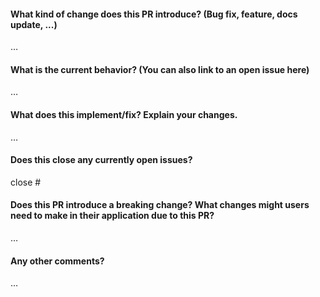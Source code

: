 
<!--
Thanks for sending a pull request!
Please make sure you click the link above to view the contribution guidelines, then fill out the blanks below.
-->

#### What kind of change does this PR introduce? (Bug fix, feature, docs update, ...)
…


#### What is the current behavior? (You can also link to an open issue here)
…


#### What does this implement/fix? Explain your changes.
…


#### Does this close any currently open issues?
close #


#### Does this PR introduce a breaking change? What changes might users need to make in their application due to this PR?
…


#### Any other comments?
…
